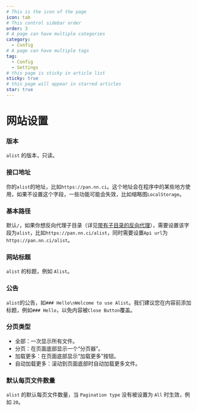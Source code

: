 ```yaml
---
# This is the icon of the page
icon: tab
# This control sidebar order
order: 3
# A page can have multiple categories
category:
  - Config
# A page can have multiple tags
tag:
  - Config
  - Settings
# this page is sticky in article list
sticky: true
# this page will appear in starred articles
star: true
---
```


# 网站设置

### 版本

`alist` 的版本，只读。

### 接口地址

你的`alist`的地址，比如`https://pan.nn.ci`。这个地址会在程序中的某些地方使用，如果不设置这个字段，一些功能可能会失效，比如缩略图`LocalStorage`。

### 基本路径

默认`/`，如果你想反向代理子目录（详见[带有子目录的反向代理](../faq/howto.md#how-to-reverse-proxy-with-sub-directory)），需要设置该字段为`alist`，比如`https://pan.nn.ci/alist`，同时需要设置`Api url`为`https://pan.nn.ci/alist`。

### 网站标题

`alist` 的标题，例如 `Alist`。

### 公告

`alist`的公告，如`### Hello\nWelcome to use Alist`。我们建议您在内容前添加标题，例如`### Hello`，以免内容被`Close Button`覆盖。

### 分页类型

- 全部：一次显示所有文件。
- 分页：在页面底部显示一个“分页器”。
- 加载更多：在页面底部显示“加载更多”按钮。
- 自动加载更多：滚动到页面底部时自动加载更多文件。

### 默认每页文件数量

`alist` 的默认每页文件数量，当 `Pagination type` 没有被设置为 `All` 时生效，例如 `20`。
